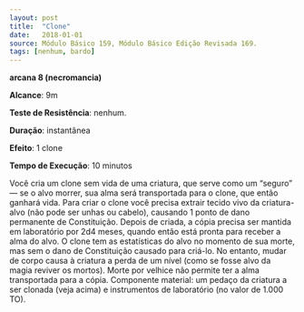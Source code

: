 ```yaml
---
layout: post
title:  "Clone"
date:   2018-01-01
source: Módulo Básico 159, Módulo Básico Edição Revisada 169.
tags: [nenhum, bardo]
---
```


**arcana 8 (necromancia)**

**Alcance**: 9m

**Teste de Resistência**: nenhum.

**Duração**: instantânea

**Efeito**: 1 clone

**Tempo de Execução**: 10 minutos

Você cria um clone sem vida de uma criatura, que serve como um “seguro” — se o alvo morrer, sua alma será transportada para o clone, que então ganhará vida.
Para criar o clone você precisa extrair tecido vivo da criatura-alvo (não pode ser unhas ou cabelo), causando 1 ponto de dano permanente de Constituição. Depois de criada, a cópia precisa ser mantida em laboratório por 2d4 meses, quando então está pronta para receber a alma do alvo.
O clone tem as estatísticas do alvo no momento de sua morte, mas sem o dano de Constituição causado para criá-lo. No entanto, mudar de corpo causa à criatura a perda de um nível (como se fosse alvo da magia reviver os mortos).
Morte por velhice não permite ter a alma transportada para a cópia.
Componente material: um pedaço da criatura a ser clonada (veja acima) e instrumentos de laboratório (no valor de 1.000 TO).

